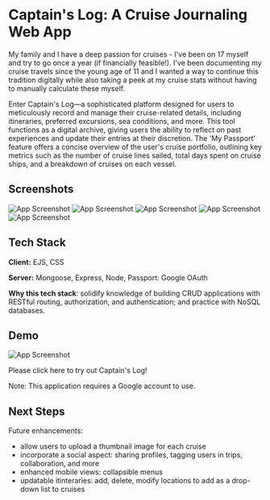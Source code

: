 
# Captain's Log: A Cruise Journaling Web App
My family and I have a deep passion for cruises - I've been on 17 myself and try to go once a year (if financially feasible!). I've been documenting my cruise travels since the young age of 11 and I wanted a way to continue this tradition digitally while also taking a peek at my cruise stats without having to manually calculate these myself. 

Enter Captain's Log—a sophisticated platform designed for users to meticulously record and manage their cruise-related details, including itineraries, preferred excursions, sea conditions, and more. This tool functions as a digital archive, giving users the ability to reflect on past experiences and update their entries at their discretion. The 'My Passport' feature offers a concise overview of the user's cruise portfolio, outlining key metrics such as the number of cruise lines sailed, total days spent on cruise ships, and a breakdown of cruises on each vessel.


## Screenshots

![App Screenshot](https://i.imgur.com/DXOsklc.png)
![App Screenshot](https://i.imgur.com/xJvbdVT.png)
![App Screenshot](https://i.imgur.com/zyYncTG.png)
![App Screenshot](https://i.imgur.com/FuE97dE.png)
![App Screenshot](https://i.imgur.com/8nPt4Xq.png)


## Tech Stack

**Client:** EJS, CSS

**Server:** Mongoose, Express, Node, Passport: Google OAuth

**Why this tech stack**: solidify knowledge of building CRUD applications with RESTful routing, authorization, and authentication; and practice with NoSQL databases.


## Demo

![App Screenshot](https://media.giphy.com/media/v1.Y2lkPTc5MGI3NjExNG5kd3MxN2YwZTdtNDBzc215Nm14cHp0Mmo2anZxZmUwNmh4ZWhpaCZlcD12MV9pbnRlcm5hbF9naWZfYnlfaWQmY3Q9Zw/21UbIzdRV734x1NnaF/giphy.gif)

Please click here to try out Captain's Log!

Note: This application requires a Google account to use. 
## Next Steps

Future enhancements:
- allow users to upload a thumbnail image for each cruise
- incorporate a social aspect: sharing profiles, tagging users in trips, collaboration, and more
- enhanced mobile views: collapsible menus 
- updatable itinteraries: add, delete, modify locations to add as a drop-down list to cruises
